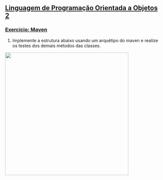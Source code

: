 ## [Linguagem de Programação Orientada a Objetos 2](https://rodrigonoll.github.io/java/lpoo-2.html)

### [Exercício: Maven](https://rodrigonoll.github.io/java/maven/)

1. Implemente a estrutura abaixo usando um arquétipo do maven e realize os testes dos demais métodos das classes.
<img height="400" src="https://rodrigonoll.github.io/java/maven/img/exercicio.png">
